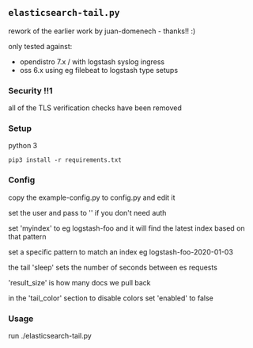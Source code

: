 ## `elasticsearch-tail.py`

rework of the earlier work by juan-domenech - thanks!! :)

only tested against: 
  * opendistro 7.x / with logstash syslog ingress
  * oss 6.x using eg filebeat to logstash type setups

### Security !!1

all of the TLS verification checks have been removed

### Setup

python 3

`pip3 install -r requirements.txt`

### Config

copy the example-config.py to config.py and edit it 

set the user and pass to '' if you don't need auth

set 'myindex' to eg logstash-foo and it will find the latest index based on that pattern

set a specific pattern to match an index eg logstash-foo-2020-01-03

the tail 'sleep' sets the number of seconds between es requests

'result_size' is how many docs we pull back 

in the 'tail_color' section to disable colors set 'enabled' to false

### Usage

run ./elasticsearch-tail.py

